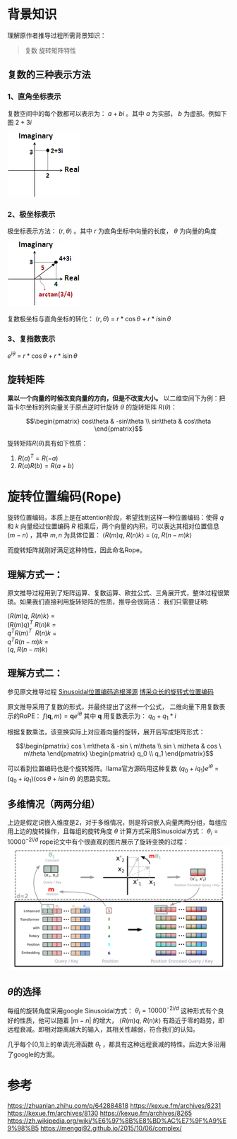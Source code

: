 

# 背景知识

理解原作者推导过程所需背景知识：
> 复数
旋转矩阵特性


## 复数的三种表示方法
### 1、直角坐标表示
复数空间中的每个数都可以表示为： $a+bi$ 。其中 $a$ 为实部， $b$ 为虚部。例如下图 $2+3i$ 

![avatar](./images/rope/complex-plane.webp)

### 2、极坐标表示
极坐标表示方法： $(r, \theta)$ 。其中 $r$ 为直角坐标中向量的长度， $\theta$ 为向量的角度

![avatar](./images/rope/complex-polar-plane.webp)

复数极坐标与直角坐标的转化： $(r, \theta)$ = $r*\cos \theta + r*i \sin\theta$

### 3、复指数表示
$e^{i\theta}$ = $r*\cos \theta + r*i \sin\theta$

## 旋转矩阵
**乘以一个向量的时候改变向量的方向，但是不改变大小。**
以二维空间下为例：把笛卡尔坐标的列向量关于原点逆时针旋转 $\theta$ 的旋转矩阵 $R(\theta)$：

 $$\begin{pmatrix}  
  cos\theta  & -sin\theta  \\  
  sin\theta & cos\theta  
\end{pmatrix}$$

旋转矩阵$R(\theta)$具有如下性质：
1. $R(a)^T = R(-a)$
2. $R(a) R(b) = R(a+b)$



# 旋转位置编码(Rope)

旋转位置编码，本质上是在attention阶段，希望找到这样一种位置编码：使得 $q$ 和 $k$ 向量经过位置编码 $R$ 相乘后，两个向量的内积，可以表达其相对位置信息 $(m-n)$ ，其中 $m ,n$ 为具体位置：
 $\langle  R(m)q, \ R(n)k\rangle$ = $\langle q, \ R(n-m)k\rangle$

而旋转矩阵就刚好满足这种特性，因此命名Rope。

## 理解方式一：
原文推导过程用到了矩阵运算、复数运算、欧拉公式、三角展开式，整体过程很繁琐。如果我们直接利用旋转矩阵的性质，推导会很简洁：
我们只需要证明:

$\langle  R(m)q, \ R(n)k\rangle$ =  
$(R(m)q)^T \ R(n)k$ =  
$q^TR(m)^T \ \ R(n)k$ =  
$q^T R(n-m) k$ =  
$\langle  q, \ R(n-m)k\rangle$

## 理解方式二：
参见原文推导过程
[Sinusoidal位置编码追根溯源](https://kexue.fm/archives/8231)
[博采众长的旋转式位置编码](https://kexue.fm/archives/8265)

原文推导采用了复数的形式，并最终提出了这样一个公式，
二维向量下用复数表示的RoPE： $f(\mathbf{q} , m) = \mathbf{q}   e^{i \theta}$ 
其中 $\mathbf{q}$ 用复数表示为： $q_0+q_1*i$

根据复数乘法，该变换实际上对应着向量的旋转，展开后写成矩阵形式：

 $$\begin{pmatrix}  
  cos \ m\theta  & -sin \ m\theta  \\  
  sin \ m\theta & cos \ m\theta  
\end{pmatrix} 
\begin{pmatrix}  
  q_0 \\
  q_1 
\end{pmatrix}$$

可以看到位置编码也是个旋转矩阵。llama官方源码用这种复数 $(q_0 + iq_1)  e^{i \theta}$ = $(q_0 + iq_1) ( \cos \theta + i \sin\theta)$ 的思路实现。

## 多维情况（两两分组）
上边是假定词嵌入维度是2，对于多维情况，则是将词嵌入向量两两分组，每组应用上边的旋转操作，且每组的旋转角度 $\theta$ 计算方式采用Sinusoidal方式： $\theta_i =  10000^{-2i/d}$
rope论文中有个很直观的图片展示了旋转变换的过程：
![avatar](./images/rope/rope.png)


## $\theta$的选择
每组的旋转角度采用google Sinusoidal方式： $\theta_i =  10000^{-2i/d}$
这种形式有个良好的性质，他可以随着 $|m-n|$ 的增大， $\langle  R(m)q, \ R(n)k\rangle$ 有趋近于零的趋势，即远程衰减。即相对距离越大的输入，其相关性越弱，符合我们的认知。

几乎每个[0,1]上的单调光滑函数 $\theta_t$ ，都具有这种远程衰减的特性。后边大多沿用了google的方案。




# 参考
https://zhuanlan.zhihu.com/p/642884818
https://kexue.fm/archives/8231
https://kexue.fm/archives/8130
https://kexue.fm/archives/8265
https://zh.wikipedia.org/wiki/%E6%97%8B%E8%BD%AC%E7%9F%A9%E9%98%B5
https://mengqi92.github.io/2015/10/06/complex/



